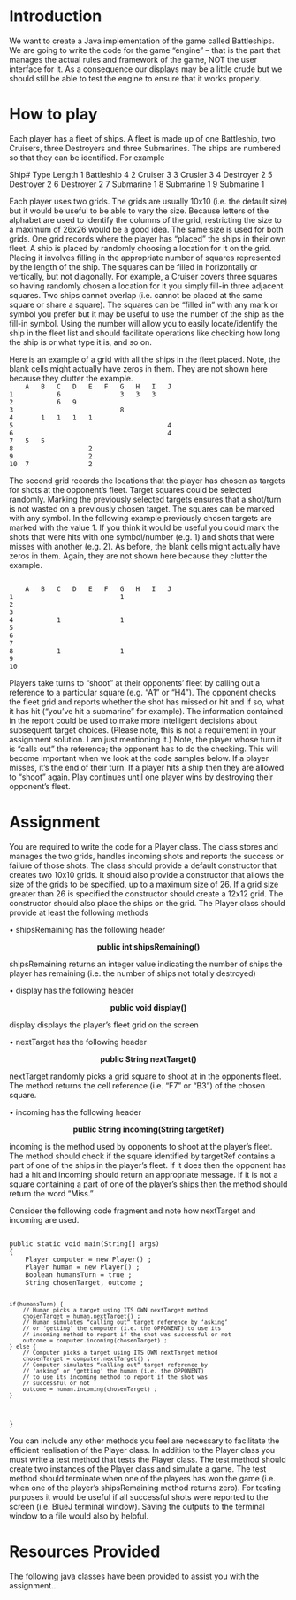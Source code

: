 <h1>Introduction</h1>
<p>We want to create a Java implementation of the game called Battleships. We are going to write the code for the game “engine” – that is the part that manages the actual rules and framework of the game, NOT the user interface for it. As a consequence our displays may be a little crude but we should still be able to test the engine to ensure that it works properly.</p>
<h1>How to play</h1>
<p>Each player has a fleet of ships. A fleet is made up of one Battleship, two Cruisers, three Destroyers and three Submarines. The ships are numbered so that they can be identified. For example</p>
	Ship#	Type	Length
	1	Battleship	4
	2	Cruiser	3
	3	Crusier	3
	4	Destroyer	2
	5 	Destroyer	2
	6 	Destroyer	2
	7	Submarine	1
	8 	Submarine	1
	9 	Submarine	1

<p>Each player uses two grids. The grids are usually 10x10 (i.e. the default size) but it would be useful to be able to vary the size. Because letters of the alphabet are used to identify the columns of the grid, restricting the size to a maximum of 26x26 would be a good idea. The same size is used for both grids.
One grid records where the player has “placed” the ships in their own fleet. A ship is placed by randomly choosing a location for it on the grid. Placing it involves filling in the appropriate number of squares represented by the length of the ship. The squares can be filled in horizontally or vertically, but not diagonally. For example, a Cruiser covers three squares so having randomly chosen a location for it you simply fill-in three adjacent squares.
Two ships cannot overlap (i.e. cannot be placed at the same square or share a square).
The squares can be “filled in” with any mark or symbol you prefer but it may be useful to use the number of the ship as the fill-in symbol. Using the number will allow you to easily locate/identify the ship in the fleet list and should facilitate operations like checking how long the ship is or what type it is, and so on.</p>
Here is an example of a grid with all the ships in the fleet placed. Note, the blank cells might actually have zeros in them. They are not shown here because they clutter the example.
<code>
	A	B	C	D	E	F	G	H	I	J
1	 	 	6	 	 	 	3	3	3	 
2	 	 	6	9	 	 	 	 	 	 
3	 	 	 	 	 	 	8	 	 	 
4	 	1	1	1	1	 	 	 	 	 
5	 	 	 	 	 	 	 	 	 	4
6	 	 	 	 	 	 	 	 	 	4
7	5	5	 	 	 	 	 	 	 	 
8	 	 	 	 	2	 	 	 	 	 
9	 	 	 	 	2	 	 	 	 	 
10	7	 	 	 	2	 	 	 	 	 
</code>
<p>The second grid records the locations that the player has chosen as targets for shots at the opponent’s fleet. Target squares could be selected randomly. Marking the previously selected targets ensures that a shot/turn is not wasted on a previously chosen target. The squares can be marked with any symbol. In the following example previously chosen targets are marked with the value 1. If you think it would be useful you could mark the shots that were hits with one symbol/number (e.g. 1) and shots that were misses with another (e.g. 2). As before, the blank cells might actually have zeros in them. Again, they are not shown here because they clutter the example.</p>
<code>
	A	B	C	D	E	F	G	H	I	J
1	 	 	 	 	 	 	1	 	 	 
2	 	 	 	 	 	 	 	 	 	 
3	 	 	 	 	 	 	 	 	 	 
4	 	 	1	 	 	 	1	 	 	 
5	 	 	 	 	 	 	 	 	 	 
6	 	 	 	 	 	 	 	 	 	 
7	 	 	 	 	 	 	 	 	 	 
8	 	 	1	 	 	 	1	 	 	 
9	 	 	 	 	 	 	 	 	 	 
10	 	 	 	 	 	 	 	 	 	 
</code>
<p>Players take turns to “shoot” at their opponents’ fleet by calling out a reference to a particular square (e.g. “A1” or “H4”). The opponent checks the fleet grid and reports whether the shot has missed or hit and if so, what it has hit (“you’ve hit a submarine” for example). The information contained in the report could be used to make more intelligent decisions about subsequent target choices. (Please note, this is not a requirement in your assignment solution. I am just mentioning it.)
Note, the player whose turn it is “calls out” the reference; the opponent has to do the checking. This will become important when we look at the code samples below.
If a player misses, it’s the end of their turn. If a player hits a ship then they are allowed to “shoot” again.
Play continues until one player wins by destroying their opponent’s fleet.</p>
<h1>Assignment</h1>
<p>You are required to write the code for a Player class. The class stores and manages the two grids, handles incoming shots and reports the success or failure of those shots.
The class should provide a default constructor that creates two 10x10 grids. It should also provide a constructor that allows the size of the grids to be specified, up to a maximum size of 26. If a grid size greater than 26 is specified the constructor should create a 12x12 grid.
The constructor should also place the ships on the grid.
The Player class should provide at least the following methods</p>

•	shipsRemaining has the following header
<p align="center"><b>public int shipsRemaining()</b></p>
<p>shipsRemaining returns an integer value indicating the number of ships the player has remaining (i.e. the number of ships not totally destroyed)</p>

•	display has the following header
<p align="center"><b>public void display()</b></p>
<p>display displays the player’s fleet grid on the screen</p>

•	nextTarget has the following header
<p align="center"><b>public String nextTarget()</b></p>
<p>nextTarget randomly picks a grid square to shoot at in the opponents fleet. The method returns the cell reference (i.e. “F7” or “B3”) of the chosen square.</p>

•	incoming has the following header
<p align="center"><b>public String incoming(String targetRef)</b></p>
<p>incoming is the method used by opponents to shoot at the player’s fleet. The method should check if the square identified by targetRef contains a part of one of the ships in the player’s fleet. If it does then the opponent has had a hit and incoming should return an appropriate message. If it is not a square containing a part of one of the player’s ships then the method should return the word “Miss.”</p>

<p>Consider the following code fragment and note how nextTarget and incoming are used.</p>
<code>
public static void main(String[] args)
{
	Player computer = new Player() ;
	Player human = new Player() ;
	Boolean humansTurn = true ;
	String chosenTarget, outcome ;

	if(humansTurn) {
		// Human picks a target using ITS OWN nextTarget method
		chosenTarget = human.nextTarget() ; 
		// Human simulates “calling out” target reference by ‘asking’
		// or ‘getting’ the computer (i.e. the OPPONENT) to use its
		// incoming method to report if the shot was successful or not
		outcome = computer.incoming(chosenTarget) ; 
	} else {
		// Computer picks a target using ITS OWN nextTarget method
		chosenTarget = computer.nextTarget() ; 
		// Computer simulates “calling out” target reference by 
		// ‘asking’ or ‘getting’ the human (i.e. the OPPONENT)
		// to use its incoming method to report if the shot was
		// successful or not
		outcome = human.incoming(chosenTarget) ; 
	}
}
</code>
<p>You can include any other methods you feel are necessary to facilitate the efficient realisation of the Player class.
In addition to the Player class you must write a test method that tests the Player class. The test method should create two instances of the Player class and simulate a game. The test method should terminate when one of the players has won the game (i.e. when one of the player’s shipsRemaining method returns zero). For testing purposes it would be useful if all successful shots were reported to the screen (i.e. BlueJ terminal window). Saving the outputs to the terminal window to a file would also by helpful.</p>
<h1>Resources Provided</h1>
<p>The following java classes have been provided to assist you with the assignment…</p>
<p align="center>
Fleet.java	a java class to create a fleet object loaded with details of the ships in a fleet
Ship.java	a java class to create a ship object for each ship in a fleet
exploreClasses	a java class with a main method to let you explore the Fleet and Ship classes
</p>